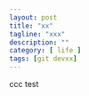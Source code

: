 ```yaml
---
layout: post
title: "xx"
tagline: "xxx"
description: ""
category: [ life ]
tags: [git devxx]
---
```

ccc test
